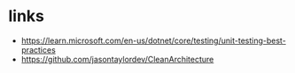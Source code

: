 

# links
- https://learn.microsoft.com/en-us/dotnet/core/testing/unit-testing-best-practices
- https://github.com/jasontaylordev/CleanArchitecture
